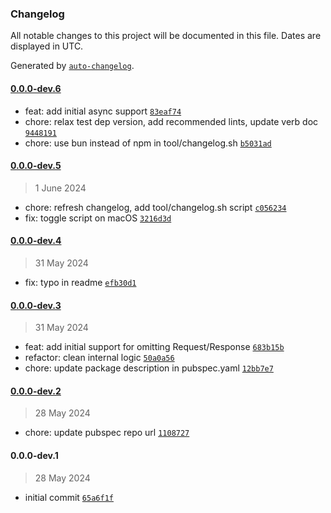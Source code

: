 ### Changelog

All notable changes to this project will be documented in this file. Dates are displayed in UTC.

Generated by [`auto-changelog`](https://github.com/CookPete/auto-changelog).

#### [0.0.0-dev.6](https://github.com/eEQK/shelf_router_macro/compare/0.0.0-dev.5...0.0.0-dev.6)

- feat: add initial async support [`83eaf74`](https://github.com/eEQK/shelf_router_macro/commit/83eaf74aa10490d8b91987b07c9b0c77fd174f4b)
- chore: relax test dep version, add recommended lints, update verb doc [`9448191`](https://github.com/eEQK/shelf_router_macro/commit/9448191edf12dece4709332fc39c4afa700852ba)
- chore: use bun instead of npm in tool/changelog.sh [`b5031ad`](https://github.com/eEQK/shelf_router_macro/commit/b5031ad4f0685f27f55e7b2796b4f2f71fd07258)

#### [0.0.0-dev.5](https://github.com/eEQK/shelf_router_macro/compare/0.0.0-dev.4...0.0.0-dev.5)

> 1 June 2024

- chore: refresh changelog, add tool/changelog.sh script [`c056234`](https://github.com/eEQK/shelf_router_macro/commit/c056234dd3ee1434c5f5e038834a935b52a9f5f3)
- fix: toggle script on macOS [`3216d3d`](https://github.com/eEQK/shelf_router_macro/commit/3216d3d54d7f728afd44688470157ac3ddb13a8b)

#### [0.0.0-dev.4](https://github.com/eEQK/shelf_router_macro/compare/0.0.0-dev.3...0.0.0-dev.4)

> 31 May 2024

- fix: typo in readme [`efb30d1`](https://github.com/eEQK/shelf_router_macro/commit/efb30d135df29142a0ac241a8387434755f7e0f8)

#### [0.0.0-dev.3](https://github.com/eEQK/shelf_router_macro/compare/0.0.0-dev.2...0.0.0-dev.3)

> 31 May 2024

- feat: add initial support for omitting Request/Response [`683b15b`](https://github.com/eEQK/shelf_router_macro/commit/683b15b67407481290d4ca95fc848199b5598b82)
- refactor: clean internal logic [`50a0a56`](https://github.com/eEQK/shelf_router_macro/commit/50a0a56aa2481b950f196a60dc8acb58fc48bf20)
- chore: update package description in pubspec.yaml [`12bb7e7`](https://github.com/eEQK/shelf_router_macro/commit/12bb7e73a066897d28b4d120b5b0f8e7220ac38f)

#### [0.0.0-dev.2](https://github.com/eEQK/shelf_router_macro/compare/0.0.0-dev.1...0.0.0-dev.2)

> 28 May 2024

- chore: update pubspec repo url [`1108727`](https://github.com/eEQK/shelf_router_macro/commit/1108727595e4b60506e35c8924365277628ebda8)

#### 0.0.0-dev.1

> 28 May 2024

- initial commit [`65a6f1f`](https://github.com/eEQK/shelf_router_macro/commit/65a6f1fec278c5ba0ac5080cef2ace662a9cfdf4)
